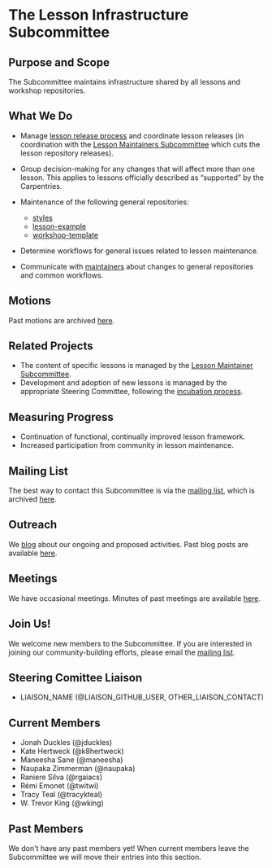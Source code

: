 # The Lesson Infrastructure Subcommittee

## Purpose and Scope

The Subcommittee maintains infrastructure shared by all lessons and
workshop repositories.

## What We Do

* Manage [lesson release process][release] and coordinate lesson
  releases (in coordination with the [Lesson Maintainers
  Subcommittee][maintainers] which cuts the lesson repository
  releases).
* Group decision-making for any changes that will affect more than one
  lesson.  This applies to lessons officially described as “supported”
  by the Carpentries.
* Maintenance of the following general repositories:

    * [styles][]
    * [lesson-example][]
    * [workshop-template][]

* Determine workflows for general issues related to lesson
  maintenance.
* Communicate with [maintainers][] about changes to general
  repositories and common workflows.

## Motions

Past motions are archived [here](motions).

## Related Projects

* The content of specific lessons is managed by the
  [Lesson Maintainer Subcommittee][maintainers].
* Development and adoption of new lessons is managed by the
  appropriate Steering Committee, following the
  [incubation process][incubation].

## Measuring Progress

* Continuation of functional, continually improved lesson framework.
* Increased participation from community in lesson maintenance.

## Mailing List

The best way to contact this Subcommittee is via the [mailing
list][mailing-list], which is archived [here][mailing-list-archives].

## Outreach

We [blog][] about our ongoing and proposed activities.  Past blog
posts are available [here][blog-archives].

## Meetings

We have occasional meetings.  Minutes of past meetings are available
[here](minutes).

## Join Us!

We welcome new members to the Subcommittee.  If you are interested in
joining our community-building efforts, please email the [mailing
list](#mailing-list).

## Steering Comittee Liaison

* LIAISON_NAME (@LIAISON_GITHUB_USER, OTHER_LIAISON_CONTACT)

## Current Members

* Jonah Duckles (@jduckles)
* Kate Hertweck (@k8hertweck)
* Maneesha Sane (@maneesha)
* Naupaka Zimmerman (@naupaka)
* Raniere Silva (@rgaiacs)
* Rémi Emonet (@twitwi)
* Tracy Teal (@tracykteal)
* W. Trevor King (@wking)

## Past Members

We don't have any past members yet!  When current members leave the
Subcommittee we will move their entries into this section.

[blog-archives]: https://software-carpentry.org/blog/categories/#lesson-infrastructure-subcommittee
[blog]: https://software-carpentry.org/blog/
[incubation]: https://software-carpentry.org/lessons/incubation/
[lesson-example]: https://github.com/swcarpentry/lesson-example
[mailing-list-archives]: http://lists.software-carpentry.org/pipermail/FIXME/
[mailing-list]: http://lists.software-carpentry.org/listinfo/FIXME
[maintainers]: ../maintainers/README.md
[release]: releace-process.md
[styles]: https://github.com/swcarpentry/styles
[workshop-template]: https://github.com/swcarpentry/workshop-template
